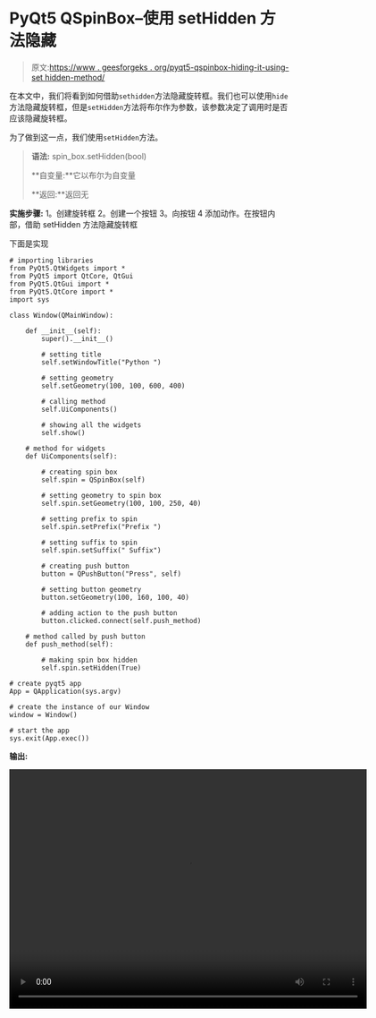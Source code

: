 # PyQt5 QSpinBox–使用 setHidden 方法隐藏

> 原文:[https://www . geesforgeks . org/pyqt5-qspinbox-hiding-it-using-set hidden-method/](https://www.geeksforgeeks.org/pyqt5-qspinbox-hiding-it-using-sethidden-method/)

在本文中，我们将看到如何借助`sethidden`方法隐藏旋转框。我们也可以使用`hide`方法隐藏旋转框，但是`setHidden`方法将布尔作为参数，该参数决定了调用时是否应该隐藏旋转框。

为了做到这一点，我们使用`setHidden`方法。

> **语法:** spin_box.setHidden(bool)
> 
> **自变量:**它以布尔为自变量
> 
> **返回:**返回无

**实施步骤:**
1。创建旋转框
2。创建一个按钮
3。向按钮
4 添加动作。在按钮内部，借助 setHidden 方法隐藏旋转框

下面是实现

```
# importing libraries
from PyQt5.QtWidgets import * 
from PyQt5 import QtCore, QtGui
from PyQt5.QtGui import * 
from PyQt5.QtCore import * 
import sys

class Window(QMainWindow):

    def __init__(self):
        super().__init__()

        # setting title
        self.setWindowTitle("Python ")

        # setting geometry
        self.setGeometry(100, 100, 600, 400)

        # calling method
        self.UiComponents()

        # showing all the widgets
        self.show()

    # method for widgets
    def UiComponents(self):

        # creating spin box
        self.spin = QSpinBox(self)

        # setting geometry to spin box
        self.spin.setGeometry(100, 100, 250, 40)

        # setting prefix to spin
        self.spin.setPrefix("Prefix ")

        # setting suffix to spin
        self.spin.setSuffix(" Suffix")

        # creating push button
        button = QPushButton("Press", self)

        # setting button geometry
        button.setGeometry(100, 160, 100, 40)

        # adding action to the push button
        button.clicked.connect(self.push_method)

    # method called by push button
    def push_method(self):

        # making spin box hidden
        self.spin.setHidden(True)

# create pyqt5 app
App = QApplication(sys.argv)

# create the instance of our Window
window = Window()

# start the app
sys.exit(App.exec())
```

**输出:**

<video class="wp-video-shortcode" id="video-410678-1" width="640" height="428" preload="metadata" controls=""><source type="video/mp4" src="https://media.geeksforgeeks.org/wp-content/uploads/20200510011312/Python-10-05-2020-01_10_47.mp4?_=1">[https://media.geeksforgeeks.org/wp-content/uploads/20200510011312/Python-10-05-2020-01_10_47.mp4](https://media.geeksforgeeks.org/wp-content/uploads/20200510011312/Python-10-05-2020-01_10_47.mp4)</video>